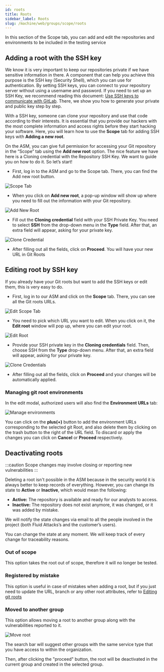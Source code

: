 ```yaml
---
id: roots
title: Roots
sidebar_label: Roots
slug: /machine/web/groups/scope/roots
---
```


In this section of the Scope tab,
you can add and edit
the repositories and environments
to be included in the testing service

## Adding a root with the SSH key

We know it is very important to keep our repositories
private if we have sensitive information in there.
A component that can help you achieve this purpose is
the SSH key (Security Shell), which you can use for authentication.
By setting SSH keys, you can connect to your repository
server without using a username and password.
If you need to set up an SSH Key, we recommend reading
this document: [Use SSH keys to communicate with GitLab](https://docs.gitlab.com/ee/ssh/index.html#add-an-ssh-key-to-your-gitlab-account).
There, we show you how to generate your private
and public key step by step.

With a SSH key, someone can clone your repository
and use that code according to their interests.
It is essential that you provide our hackers with
the most complete information and access rights
before they start hacking your software.
Here, you will learn how to use the **Scope** tab for
adding SSH keys with **Adding a new root**.

On the ASM, you can give full permission for
accessing your Git repository in the “Scope” tab
using the **Add new root** option.
The nice feature we have here is a Cloning
credential with the Repository SSH Key.
We want to guide you on how to do it.
So let’s start!

- First, log in to the ASM and go to the Scope tab.
  There, you can find the Add new root button.

![Scope Tab](https://res.cloudinary.com/fluid-attacks/image/upload/v1643749134/docs/web/groups/scope/root_scope_tab.png)

- When you click on **Add new root**, a pop-up window
  will show up where you need to fill out the
  information with your Git repository.

![Add New Root](https://res.cloudinary.com/fluid-attacks/image/upload/v1643749134/docs/web/groups/scope/root_add_new.png)

- Fill out the **Cloning credential** field with
  your SSH Private Key.
  You need to select **SSH** from the drop-down
  menu in the **Type** field.
  After that, an extra field will appear,
  asking for your private key.

![Clone Credential](https://res.cloudinary.com/fluid-attacks/image/upload/v1643749134/docs/web/groups/scope/root_cloning_credential.png)

- After filling out all the fields, click on **Proceed**.
  You will have your new URL in Git Roots

## Editing root by SSH key

If you already have your Git roots but
want to add the SSH keys or edit them,
this is very easy to do.

- First, log in to our ASM and click
  on the **Scope** tab.
  There, you can see all the Git roots URLs.

![Edit Scope Tab](https://res.cloudinary.com/fluid-attacks/image/upload/v1643814404/docs/web/groups/scope/edit_scope_tab.png)

- You need to pick which URL you want to edit.
  When you click on it, the **Edit root** window
  will pop up, where you can edit your root.

![Edit Root](https://res.cloudinary.com/fluid-attacks/image/upload/v1643814403/docs/web/groups/scope/edit_window_root.png)

- Provide your SSH private key in
  the **Cloning credentials** field.
  Then, choose SSH from the **Type**
  drop-down menu.
  After that, an extra field will
  appear, asking for your private key.

![Clone Credentials](https://res.cloudinary.com/fluid-attacks/image/upload/v1643814403/docs/web/groups/scope/edit_cloning_credentials.png)

- After filling out all the fields,
  click on **Proceed** and your changes
  will be automatically applied.

### Managing git root environments

In the edit modal, authorized users will also find the **Environment URLs**
tab:

![Manage environments](https://res.cloudinary.com/fluid-attacks/image/upload/v1622211895/docs/web/groups/scope/manage_envs_ywyggq.webp)

You can click on the **plus(+)** button
to add the environment URLs
corresponding to the selected git Root,
and also delete them
by clicking on the trash button
to the right of the URL field.
To discard or apply the changes
you can click on **Cancel**
or **Proceed** respectively.

## Deactivating roots

:::caution
Scope changes may involve closing or reporting new vulnerabilities
:::

Deleting a root isn't possible in the ASM because in the security world it is
always better to keep records of everything.
However, you can change its state to **Active** or **Inactive**, which would
mean the following:

- **Active:**
  The repository is available and ready for our analysts to access.
- **Inactive:**
  The repository does not exist anymore, it was changed, or it was added by
  mistake.

We will notify the state changes via email to all the people involved in the
project (both Fluid Attacks’s and the customer’s users).

You can change the state at any moment. We will keep track of every change for
traceability reasons.

### Out of scope

This option takes the root out of scope, therefore it will no longer be tested.

### Registered by mistake

This option is useful in case of mistakes when adding a root, but if you just
need to update the URL, branch or any other root attributes,
refer to [Editing git roots](#editing-git-roots)

### Moved to another group

This option allows moving a root to another group along with the
vulnerabilities reported to it.

![Move root](https://res.cloudinary.com/fluid-attacks/image/upload/v1634230160/docs/web/groups/scope/move_root.png)

The search bar will suggest other groups with the same service type that you
have access to within the organization.

Then, after clicking the "proceed" button, the root will be deactivated in the
current group and created in the selected group.
